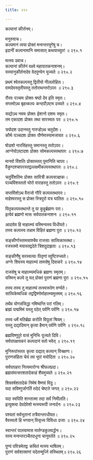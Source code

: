 ```yaml
---
title: २९०

---
```

कल्पानां कीर्त्तनम्।  
  
मनुरुवाच।  
कल्पमानं त्वया प्रोक्तं मन्वन्तरयुगेषु च।  
इदानीं कल्पनामानि समासात् कथयाच्युत! ॥ २९०.१  
  
मत्स्य उवाच।  
कल्पानां कीर्तनं वक्ष्ये महापातकनाशनम्।  
यस्यानुकीर्तनादेव वेदपुण्येन युज्यते ॥ २९०.२  
  
प्रथमं श्वेतकल्पस्तु द्वितीयो नीललोहितः।  
वामदेवस्तृतीयस्तु ततोराथन्तरोऽपरः ॥ २९०.३  
  
रौरवः पञ्चमः प्रोक्तः षष्ठो देव इति स्मृतः।  
सप्तमोऽथ बृहत्कल्पः कन्दर्पोऽष्टम उच्यते ॥ २९०.४  
  
सद्योऽथ नवमः प्रोक्तः ईशानो दशमः स्मृतः।  
तम एकादशः प्रोक्तः तथा सारस्वतः परः ॥ २९०.५  
  
त्रयोदश उदानस्तु गारुडोऽथ चतुर्दशः।  
कौर्मः पञ्चदशः प्रोक्तः पौर्णमास्यामजायत ॥ २९०.६  
  
षोडशो नारसिंहस्तु समानस्तु ततोऽपरः।  
आग्नेयोऽष्टादशः प्रोक्तः सोमकल्पस्तथापरः ॥ २९०.७  
  
मानवो विंशतिः प्रोक्तस्तत् पुमानिति चापरः।  
वैकुण्ठश्चापरस्तद्वल्लक्ष्मीकल्पस्तथापरः ॥ २९०.८  
  
चतुर्विंशतिमः प्रोक्तः सावित्री कल्पसञ्ज्ञकः।  
पञ्चविंशस्ततो घोरो वाराहस्तु ततोऽपरः ॥ २९०.९  
  
सप्तविंशोऽथ वैराजो गौरि कल्पस्तथापरः।  
माहेश्वरस्तु स प्रोक्त स्त्रिपुरो यत्र घातितः ॥ २९०.१०  
  
पितृकल्पस्तथान्ते तु या कुहूर्ब्रह्मणः परा।  
इत्येवं ब्रह्मणो मासः सर्वपातकनाशनः ॥ २९०.११  
  
आदावेव हि माहात्म्यं यस्मिन्यस्य विधीयते।  
तस्य कल्पस्य तन्नाम विहितं ब्रह्मणा पुरा ॥ २९०.१२  
  
सङ्कीर्णास्तामसाश्चैव राजसाः सात्विकास्तथा।  
रजस्तमो मयास्तद्वदेते त्रिंशदुदाहृताः ॥ २९०.१३  
  
सङ्कीर्णेषु सरस्वत्याः पितृणां व्युष्टिरुच्यते।  
अग्नेः शिवस्य माहात्म्यं तामसेषु दिवाकरे ॥ २९०.१४  
  
राजसेषु च माहात्म्यमधिकं ब्रह्मणः स्मृतम्।  
यस्मिन् कल्पे तु यत् प्रोक्तं पुराणं ब्रह्मणा पुरा ॥ २९०.१५  
  
तस्य तस्य तु माहात्म्यं तत्स्वरूपेण वर्ण्यते।  
सात्विकेष्वधिकं तद्वद्विष्णोर्माहात्म्यमुत्तमम् ॥ २९०.१६  
  
तथैव योगसंसिद्धा गमिष्यन्ति परां गतिम्।  
ब्राह्मं पाद्ममिमं यस्तु पठेत् पर्वणि पर्वणि ॥ २९०.१७  
  
तस्य धर्मे मतिर्ब्रह्म करोति विपुलां श्रियम्।  
यस्तु दद्यादिमान् कृत्वा हैमान् पर्वणि पर्वणि ॥ २९०.१८  
  
ब्रह्मविष्णुपुरे वासं मुनिभिः पूज्यते दिवि।  
सर्वपापक्षयकरं कल्पदानं यतो भवेत् ॥ २९०.१९  
  
मुनिरूपांस्ततः कृत्वा दद्यात् कल्पान् विचक्षणः।  
पुराणसंहिता चेयं तव भूप! मयोदिता ॥ २९०.२०  
  
सर्वपापहरा नित्यमारोग्य श्रीफलप्रदा।  
ब्रह्मसंवत्सरशतादेकाहं शैवमुच्यते ॥ २९०.२१  
  
शिववर्षशतादेकं निमेषं वैष्णवं विदुः।  
यदा सविष्णुर्जागर्ति तदेदं चेष्टते जगत् ॥ २९०.२२  
  
यदा स्वपिति शान्तात्मा तदा सर्वं निमीलति।  
इत्युक्त्वा देवदेवेशो मत्स्यरूपी जनार्दनः ॥ २९०.२३  
  
पश्यतां सर्वभूतानां तत्रैवान्तरधीयत।  
वैवस्वतो हि भगवान् विसृज्य विविधाः प्रजाः ॥ २९०.२४  
  
स्वान्तरं पालयामास मार्तण्डकुलवर्द्धनः।  
यस्य मन्वन्तरञ्चैतदधुना चानुवर्तते ॥ २९०.२५  
  
पुण्यं पवित्रमेतद्वः कथितं मत्स्य भाषितम्।  
पुराणं सर्वशास्राणां यदेतन्मूर्ध्नि संस्थितम्॥ २९०.२६